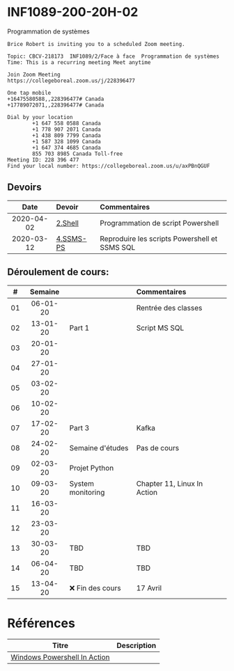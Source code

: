 # INF1089-200-20H-02
Programmation de systèmes

```
Brice Robert is inviting you to a scheduled Zoom meeting.

Topic: CBCV-218173  INF1089/2/Face à face  Programmation de systèmes
Time: This is a recurring meeting Meet anytime

Join Zoom Meeting
https://collegeboreal.zoom.us/j/228396477

One tap mobile
+16475580588,,228396477# Canada
+17789072071,,228396477# Canada

Dial by your location
        +1 647 558 0588 Canada
        +1 778 907 2071 Canada
        +1 438 809 7799 Canada
        +1 587 328 1099 Canada
        +1 647 374 4685 Canada
        855 703 8985 Canada Toll-free
Meeting ID: 228 396 477
Find your local number: https://collegeboreal.zoom.us/u/axPBnQGUF

```

## Devoirs

| Date       | Devoir                  |     Commentaires                                                                   |
|:----------:|:------------------------|:-----------------------------------------------------------------------------------|
| 2020-04-02 | [2.Shell](2.Shell)      | Programmation de script Powershell                                                 |
| 2020-03-12 | [4.SSMS-PS](4.SSMS-PS)  | Reproduire les scripts Powershell et SSMS SQL                                      |

## Déroulement de cours:

|# | Semaine|                                          |     Commentaires                                                   |
|--|:------:|:-----------------------------------------|:-------------------------------------------------------------------|
|01|06-01-20|                                          | Rentrée des classes                                                |
|02|13-01-20| Part 1                                   | Script MS SQL                                                      |
|03|20-01-20|                                          |                                                                    |
|04|27-01-20|                                          |                                                                    |
|05|03-02-20|                                          |                                                                    |
|06|10-02-20|                                          |                                                                    |
|07|17-02-20| Part 3                                   | Kafka                                                              |
|08|24-02-20| Semaine d'études                         | Pas de cours                                                       |
|09|02-03-20| Projet Python                            |                                                                    |
|10|09-03-20| System monitoring                        | Chapter 11, Linux In Action                                        |
|11|16-03-20|                                          |                                                                    |
|12|23-03-20|                                          |                                                                    |
|13|30-03-20| TBD                                      | TBD                                                                |
|14|06-04-20| TBD                                      | TBD                                                                |
|15|13-04-20| :x: Fin des cours                        | 17 Avril                                                           |

# Références


| Titre | Description |
|----------------------------------------------------------------------------------------------------------|-------------|
| [Windows Powershell In Action](https://www.manning.com/books/windows-powershell-in-action-third-edition) | |
